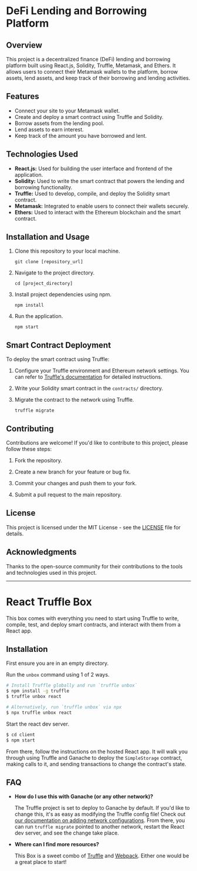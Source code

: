 # DeFi Lending and Borrowing Platform

## Overview


This project is a decentralized finance (DeFi) lending and borrowing platform built using React.js, Solidity, Truffle, Metamask, and Ethers. It allows users to connect their Metamask wallets to the platform, borrow assets, lend assets, and keep track of their borrowing and lending activities.

## Features

- Connect your site to your Metamask wallet.
- Create and deploy a smart contract using Truffle and Solidity.
- Borrow assets from the lending pool.
- Lend assets to earn interest.
- Keep track of the amount you have borrowed and lent.

## Technologies Used

- **React.js:** Used for building the user interface and frontend of the application.
- **Solidity:** Used to write the smart contract that powers the lending and borrowing functionality.
- **Truffle:** Used to develop, compile, and deploy the Solidity smart contract.
- **Metamask:** Integrated to enable users to connect their wallets securely.
- **Ethers:** Used to interact with the Ethereum blockchain and the smart contract.

## Installation and Usage

1. Clone this repository to your local machine.
   ```
   git clone [repository_url]
   ```

2. Navigate to the project directory.
   ```
   cd [project_directory]
   ```

3. Install project dependencies using npm.
   ```
   npm install
   ```

4. Run the application.
   ```
   npm start
   ```

## Smart Contract Deployment

To deploy the smart contract using Truffle:

1. Configure your Truffle environment and Ethereum network settings. You can refer to [Truffle's documentation](https://trufflesuite.com/truffle/) for detailed instructions.

2. Write your Solidity smart contract in the `contracts/` directory.

3. Migrate the contract to the network using Truffle.
   ```
   truffle migrate
   ```

## Contributing

Contributions are welcome! If you'd like to contribute to this project, please follow these steps:

1. Fork the repository.

2. Create a new branch for your feature or bug fix.

3. Commit your changes and push them to your fork.

4. Submit a pull request to the main repository.

## License

This project is licensed under the MIT License - see the [LICENSE](LICENSE) file for details.

## Acknowledgments

Thanks to the open-source community for their contributions to the tools and technologies used in this project.

-------------------------------------------------------------------------------------------------------------------------------------------------------------------------
# React Truffle Box

This box comes with everything you need to start using Truffle to write, compile, test, and deploy smart contracts, and interact with them from a React app.

## Installation

First ensure you are in an empty directory.

Run the `unbox` command using 1 of 2 ways.

```sh
# Install Truffle globally and run `truffle unbox`
$ npm install -g truffle
$ truffle unbox react
```

```sh
# Alternatively, run `truffle unbox` via npx
$ npx truffle unbox react
```

Start the react dev server.

```sh
$ cd client
$ npm start
```

From there, follow the instructions on the hosted React app. It will walk you through using Truffle and Ganache to deploy the `SimpleStorage` contract, making calls to it, and sending transactions to change the contract's state.

## FAQ

- __How do I use this with Ganache (or any other network)?__

  The Truffle project is set to deploy to Ganache by default. If you'd like to change this, it's as easy as modifying the Truffle config file! Check out [our documentation on adding network configurations](https://trufflesuite.com/docs/truffle/reference/configuration/#networks). From there, you can run `truffle migrate` pointed to another network, restart the React dev server, and see the change take place.

- __Where can I find more resources?__

  This Box is a sweet combo of [Truffle](https://trufflesuite.com) and [Webpack](https://webpack.js.org). Either one would be a great place to start!
